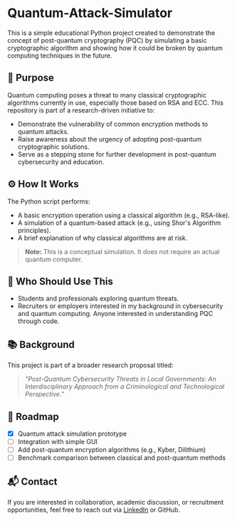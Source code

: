 
# Quantum-Attack-Simulator

This is a simple educational Python project created to demonstrate the concept of post-quantum cryptography (PQC) by simulating a basic cryptographic algorithm and showing how it could be broken by quantum computing techniques in the future.

## 🔐 Purpose

Quantum computing poses a threat to many classical cryptographic algorithms currently in use, especially those based on RSA and ECC. This repository is part of a research-driven initiative to:

- Demonstrate the vulnerability of common encryption methods to quantum attacks.
- Raise awareness about the urgency of adopting post-quantum cryptographic solutions.
- Serve as a stepping stone for further development in post-quantum cybersecurity and education.

## ⚙️ How It Works

The Python script performs:

- A basic encryption operation using a classical algorithm (e.g., RSA-like).
- A simulation of a quantum-based attack (e.g., using Shor's Algorithm principles).
- A brief explanation of why classical algorithms are at risk.

> **Note:** This is a conceptual simulation. It does not require an actual quantum computer.

## 🧠 Who Should Use This

- Students and professionals exploring quantum threats.
- Recruiters or employers interested in my background in cybersecurity and quantum computing.
Anyone interested in understanding PQC through code.

## 📚 Background

This project is part of a broader research proposal titled:

> *"Post-Quantum Cybersecurity Threats in Local Governments: An Interdisciplinary Approach from a Criminological and Technological Perspective."*

## 🚀 Roadmap

- [x] Quantum attack simulation prototype
- [ ] Integration with simple GUI
- [ ] Add post-quantum encryption algorithms (e.g., Kyber, Dilithium)
- [ ] Benchmark comparison between classical and post-quantum methods

## 📬 Contact

If you are interested in collaboration, academic discussion, or recruitment opportunities, feel free to reach out via [LinkedIn](https://www.linkedin.com/) or GitHub.
